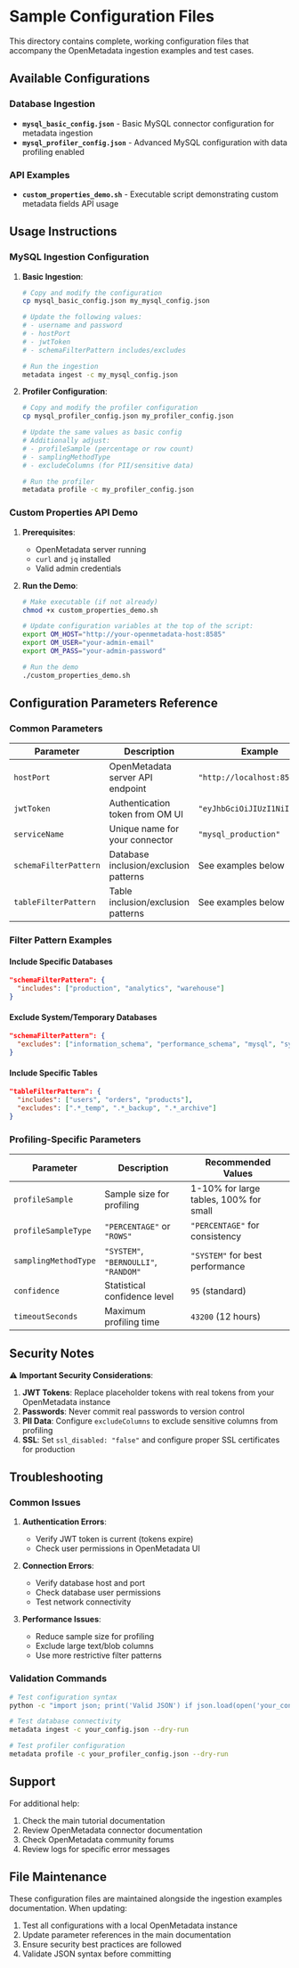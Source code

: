 # Sample Configuration Files

This directory contains complete, working configuration files that accompany the OpenMetadata ingestion examples and test cases.

## Available Configurations

### Database Ingestion
- **`mysql_basic_config.json`** - Basic MySQL connector configuration for metadata ingestion
- **`mysql_profiler_config.json`** - Advanced MySQL configuration with data profiling enabled

### API Examples
- **`custom_properties_demo.sh`** - Executable script demonstrating custom metadata fields API usage

## Usage Instructions

### MySQL Ingestion Configuration

1. **Basic Ingestion**:
   ```bash
   # Copy and modify the configuration
   cp mysql_basic_config.json my_mysql_config.json
   
   # Update the following values:
   # - username and password
   # - hostPort
   # - jwtToken
   # - schemaFilterPattern includes/excludes
   
   # Run the ingestion
   metadata ingest -c my_mysql_config.json
   ```

2. **Profiler Configuration**:
   ```bash
   # Copy and modify the profiler configuration
   cp mysql_profiler_config.json my_profiler_config.json
   
   # Update the same values as basic config
   # Additionally adjust:
   # - profileSample (percentage or row count)
   # - samplingMethodType
   # - excludeColumns (for PII/sensitive data)
   
   # Run the profiler
   metadata profile -c my_profiler_config.json
   ```

### Custom Properties API Demo

1. **Prerequisites**:
   - OpenMetadata server running
   - `curl` and `jq` installed
   - Valid admin credentials

2. **Run the Demo**:
   ```bash
   # Make executable (if not already)
   chmod +x custom_properties_demo.sh
   
   # Update configuration variables at the top of the script:
   export OM_HOST="http://your-openmetadata-host:8585"
   export OM_USER="your-admin-email"
   export OM_PASS="your-admin-password"
   
   # Run the demo
   ./custom_properties_demo.sh
   ```

## Configuration Parameters Reference

### Common Parameters

| Parameter | Description | Example |
|-----------|-------------|---------|
| `hostPort` | OpenMetadata server API endpoint | `"http://localhost:8585/api"` |
| `jwtToken` | Authentication token from OM UI | `"eyJhbGciOiJIUzI1NiIs..."` |
| `serviceName` | Unique name for your connector | `"mysql_production"` |
| `schemaFilterPattern` | Database inclusion/exclusion patterns | See examples below |
| `tableFilterPattern` | Table inclusion/exclusion patterns | See examples below |

### Filter Pattern Examples

#### Include Specific Databases
```json
"schemaFilterPattern": {
  "includes": ["production", "analytics", "warehouse"]
}
```

#### Exclude System/Temporary Databases
```json
"schemaFilterPattern": {
  "excludes": ["information_schema", "performance_schema", "mysql", "sys", "test_.*", "temp_.*"]
}
```

#### Include Specific Tables
```json
"tableFilterPattern": {
  "includes": ["users", "orders", "products"],
  "excludes": [".*_temp", ".*_backup", ".*_archive"]
}
```

### Profiling-Specific Parameters

| Parameter | Description | Recommended Values |
|-----------|-------------|-------------------|
| `profileSample` | Sample size for profiling | 1-10% for large tables, 100% for small |
| `profileSampleType` | `"PERCENTAGE"` or `"ROWS"` | `"PERCENTAGE"` for consistency |
| `samplingMethodType` | `"SYSTEM"`, `"BERNOULLI"`, `"RANDOM"` | `"SYSTEM"` for best performance |
| `confidence` | Statistical confidence level | `95` (standard) |
| `timeoutSeconds` | Maximum profiling time | `43200` (12 hours) |

## Security Notes

⚠️ **Important Security Considerations**:

1. **JWT Tokens**: Replace placeholder tokens with real tokens from your OpenMetadata instance
2. **Passwords**: Never commit real passwords to version control
3. **PII Data**: Configure `excludeColumns` to exclude sensitive columns from profiling
4. **SSL**: Set `ssl_disabled: "false"` and configure proper SSL certificates for production

## Troubleshooting

### Common Issues

1. **Authentication Errors**:
   - Verify JWT token is current (tokens expire)
   - Check user permissions in OpenMetadata UI

2. **Connection Errors**:
   - Verify database host and port
   - Check database user permissions
   - Test network connectivity

3. **Performance Issues**:
   - Reduce sample size for profiling
   - Exclude large text/blob columns
   - Use more restrictive filter patterns

### Validation Commands

```bash
# Test configuration syntax
python -c "import json; print('Valid JSON') if json.load(open('your_config.json')) else print('Invalid JSON')"

# Test database connectivity
metadata ingest -c your_config.json --dry-run

# Test profiler configuration
metadata profile -c your_profiler_config.json --dry-run
```

## Support

For additional help:
1. Check the main tutorial documentation
2. Review OpenMetadata connector documentation
3. Check OpenMetadata community forums
4. Review logs for specific error messages

## File Maintenance

These configuration files are maintained alongside the ingestion examples documentation. When updating:

1. Test all configurations with a local OpenMetadata instance
2. Update parameter references in the main documentation
3. Ensure security best practices are followed
4. Validate JSON syntax before committing